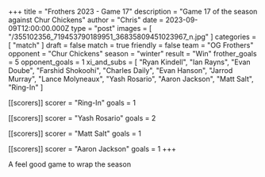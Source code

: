 +++
title = "Frothers 2023 - Game 17"
description = "Game 17 of the season against Chur Chickens"
author = "Chris"
date = 2023-09-09T12:00:00.000Z
type = "post"
images = [ "/355102356_719453790189951_36835809451023967_n.jpg" ]
categories = [ "match" ]
draft = false
match = true
friendly = false
team = "OG Frothers"
opponent = "Chur Chickens"
season = "winter"
result = "Win"
frother_goals = 5
opponent_goals = 1
xi_and_subs = [
  "Ryan Kindell",
  "Ian Rayns",
  "Evan Doube",
  "Farshid Shokoohi",
  "Charles Daily",
  "Evan Hanson",
  "Jarrod Murray",
  "Lance Molyneaux",
  "Yash Rosario",
  "Aaron Jackson",
  "Matt Salt",
  "Ring-In"
]

[[scorers]]
scorer = "Ring-In"
goals = 1

[[scorers]]
scorer = "Yash Rosario"
goals = 2

[[scorers]]
scorer = "Matt Salt"
goals = 1

[[scorers]]
scorer = "Aaron Jackson"
goals = 1
+++

A feel good game to wrap the season
